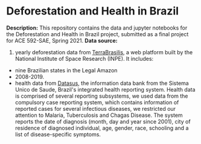 # Deforestation and Health in Brazil

**Description:** This repository contains the data and jupyter notebooks for the Deforestation and Health in Brazil project, submitted as a final project for ACE 592-SAE, Spring 2021. 
**Data source:** 
1. yearly deforestation data from [TerraBrasilis](http://terrabrasilis.dpi.inpe.br/), a web platform built by the National Institute of Space Research (INPE). It includes: 
- nine  Brazilian states in the Legal Amazon
- 2008-2019.
- health data from [Datasus](http://datasus1.saude.gov.br/), the information data bank from the Sistema Unico de Saude, Brazil's integrated health reporting system.
Health data is comprised of several reporting subsystems, we used data from the compulsory case reporting system, which contains information of reported cases for several infectious diseases, we restricted our attention to Malaria, Tuberculosis and Chagas Disease.
The system reports the date of diagnosis (month, day and year since 2001), city of residence of diagnosed individual, age, gender, race, schooling and a list of disease-specific symptoms.
